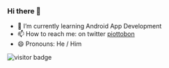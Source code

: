 ### Hi there 👋

- 🌱 I’m currently learning Android App Development
- 📫 How to reach me: on twitter [piottobon](https://twitter.com/PiOttoBonn)
- 😄 Pronouns: He / Him

<!--
**shreyasmhaske/shreyasmhaske** is a ✨ _special_ ✨ repository because its `README.md` (this file) appears on your GitHub profile.

Here are some ideas to get you started:

- 🔭 I’m currently working on ...
- 🌱 I’m currently learning ...
- 👯 I’m looking to collaborate on ...
- 🤔 I’m looking for help with ...
- 💬 Ask me about ...
- 📫 How to reach me: ...
- 😄 Pronouns: ...
- ⚡ Fun fact: ...
-->

![visitor badge](https://visitor-badge.laobi.icu/badge?page_id=shreyasmhaske.visitor-badge)
